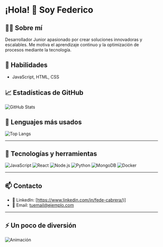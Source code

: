 # ¡Hola! 👋 Soy Federico

## 👨‍💻 Sobre mí
Desarrollador Junior apasionado por crear soluciones innovadoras y escalables. Me motiva el aprendizaje continuo y la optimización de procesos mediante la tecnología.

## 🚀 Habilidades
- JavaScript, HTML, CSS


## 📈 Estadísticas de GitHub
![GitHub Stats](https://github-readme-stats.vercel.app/api?username=tuusuario&show_icons=true&theme=radical)

## 🧠 Lenguajes más usados
![Top Langs](https://github-readme-stats.vercel.app/api/top-langs/?username=tuusuario&layout=compact&theme=radical)

---

## 🎨 Tecnologías y herramientas
![JavaScript](https://img.shields.io/badge/-JavaScript-F7DF1E?style=flat-square&logo=javascript&logoColor=black)
![React](https://img.shields.io/badge/-React-61DAFB?style=flat-square&logo=react&logoColor=black)
![Node.js](https://img.shields.io/badge/-Node.js-339933?style=flat-square&logo=node.js&logoColor=white)
![Python](https://img.shields.io/badge/-Python-3776AB?style=flat-square&logo=python&logoColor=white)
![MongoDB](https://img.shields.io/badge/-MongoDB-47A248?style=flat-square&logo=mongodb&logoColor=white)
![Docker](https://img.shields.io/badge/-Docker-2496ED?style=flat-square&logo=docker&logoColor=white)

---

## 📫 Contacto
- 💼 LinkedIn: [https://www.linkedin.com/in/fede-cabrera/)]
- 📧 Email: tuemail@ejemplo.com  

---

## ⚡ Un poco de diversión
![Animación](https://media.giphy.com/media/qgQUggAC3Pfv687qPC/giphy.gif)
